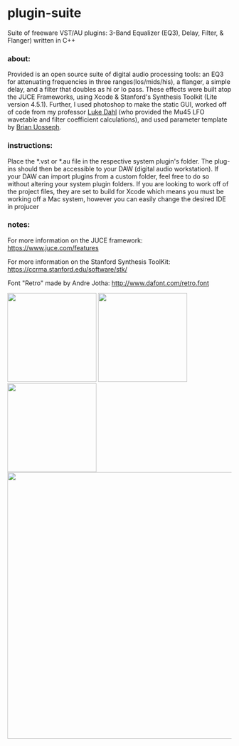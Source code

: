 # plugin-suite
Suite of freeware VST/AU plugins: 3-Band Equalizer (EQ3), Delay, Filter, &amp; Flanger) written in C++

### about:
Provided is an open source suite of digital audio processing tools: an EQ3 for attenuating frequencies in three ranges(los/mids/his), a flanger, a simple delay, and a filter that doubles as hi or lo pass. These effects were built atop the JUCE Frameworks, using Xcode & Stanford's Synthesis Toolkit (Lite version 4.5.1). Further, I used photoshop to make the static GUI, worked off of code from my professor [Luke Dahl](https://ccrma.stanford.edu/~lukedahl/) (who provided the Mu45 LFO wavetable and filter coefficient calculations), and used parameter template by [Brian Uosseph](https://github.com/buosseph/juce-audio-plugin-template).

### instructions:
Place the *.vst or *.au file in the respective system plugin's folder. The plug-ins should then be accessible to your DAW (digital audio workstation). If your DAW can import plugins from a custom folder, feel free to do so without altering your system plugin folders. If you are looking to work off of the project files, they are set to build for Xcode which means you must be working off a Mac system, however you can easily change the desired IDE in projucer 

### notes:
For more information on the JUCE framework:
https://www.juce.com/features

For more information on the Stanford Synthesis ToolKit:
https://ccrma.stanford.edu/software/stk/

Font "Retro" made by Andre Jotha: 
http://www.dafont.com/retro.font

<img src="https://github.com/marcjones-io/pluginsuite/blob/master/design/screenshots/delay.jpeg" width="200">
<img src="https://github.com/marcjones-io/pluginsuite/blob/master/design/screenshots/filter.jpeg" width="200">
<img src="https://github.com/marcjones-io/pluginsuite/blob/master/design/screenshots/flange.jpeg" width="200">
<img src="https://github.com/marcjones-io/pluginsuite/blob/master/design/screenshots/freeq3.jpg" width="600">
